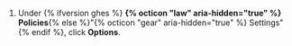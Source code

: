 1. Under {% ifversion ghes %} **{% octicon "law" aria-hidden="true" %} Policies**{% else %}"{% octicon "gear" aria-hidden="true" %} Settings"{% endif %}, click **Options**.
